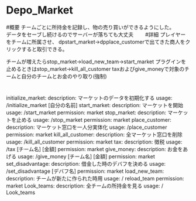 # Depo_Market  

#概要
チームごとに所持金を記録し、物の売り買いができるようにした。  
データをセーブし続けるのでサーバーが落ちても大丈夫　　
#詳細
プレイヤーをチームに所属させ、
dpstart_market→dpplace_customerで出てきた商人をクリックすると取引できる。

チームが増えたらstop_market→load_new_team→start_market
プラグインを止めるときはstop_market→kill_all_customer
taxおよびgive_moneyで対象のチームと自分のチームとお金のやり取り(強制)
#
  initialize_market:
    description: マーケットのデータを初期化する
    usage: /initialize_market [自分の名前]
  start_market:
    description: マーケットを開始
    usage: /start_market
    permission: market
  stop_market:
    description: マーケットを止める
    usage: /stop_market
    permission: market
  place_customer:
    description: マーケット窓口を一人分実体化
    usage: /place_customer
    permission: market
  kill_all_customer:
    description: 全マーケット窓口を削除
    usage: /kill_all_customer
    permission: market
  tax:
    description: 徴税
    usage: /tax [チーム名] [金額]
    permission: market
  give_money:
    description: お金をあげる
    usage: /give_money [チーム名] [金額]
    permission: market
  set_disadvantage:
    description: 借金した時のデバフを決める
    usage: /set_disadvantage [デバフ名]
    permission: market
  load_new_team:
    description: チームが新たに作られた時用
    usage: /  reload_team
    permission: market
  Look_teams:
    description: 全チームの所持金を見る
    usage: / Look_teams
